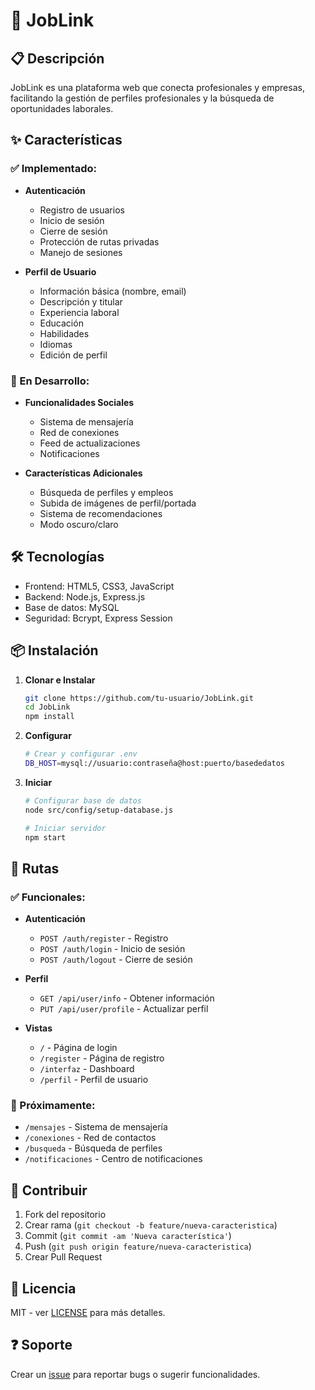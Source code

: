 # 🌟 JobLink

## 📋 Descripción
JobLink es una plataforma web que conecta profesionales y empresas, facilitando la gestión de perfiles profesionales y la búsqueda de oportunidades laborales.

## ✨ Características

### ✅ Implementado:
- **Autenticación**
  - Registro de usuarios
  - Inicio de sesión
  - Cierre de sesión
  - Protección de rutas privadas
  - Manejo de sesiones

- **Perfil de Usuario**
  - Información básica (nombre, email)
  - Descripción y titular
  - Experiencia laboral
  - Educación
  - Habilidades
  - Idiomas
  - Edición de perfil

### 🚧 En Desarrollo:
- **Funcionalidades Sociales**
  - Sistema de mensajería
  - Red de conexiones
  - Feed de actualizaciones
  - Notificaciones

- **Características Adicionales**
  - Búsqueda de perfiles y empleos
  - Subida de imágenes de perfil/portada
  - Sistema de recomendaciones
  - Modo oscuro/claro

## 🛠️ Tecnologías
- Frontend: HTML5, CSS3, JavaScript
- Backend: Node.js, Express.js
- Base de datos: MySQL
- Seguridad: Bcrypt, Express Session

## 📦 Instalación

1. **Clonar e Instalar**
   ```bash
   git clone https://github.com/tu-usuario/JobLink.git
   cd JobLink
   npm install
   ```

2. **Configurar**
   ```bash
   # Crear y configurar .env
   DB_HOST=mysql://usuario:contraseña@host:puerto/basededatos
   ```

3. **Iniciar**
   ```bash
   # Configurar base de datos
   node src/config/setup-database.js

   # Iniciar servidor
   npm start
   ```

## 📱 Rutas

### ✅ Funcionales:
- **Autenticación**
  - `POST /auth/register` - Registro
  - `POST /auth/login` - Inicio de sesión
  - `POST /auth/logout` - Cierre de sesión

- **Perfil**
  - `GET /api/user/info` - Obtener información
  - `PUT /api/user/profile` - Actualizar perfil

- **Vistas**
  - `/` - Página de login
  - `/register` - Página de registro
  - `/interfaz` - Dashboard
  - `/perfil` - Perfil de usuario

### 🚧 Próximamente:
- `/mensajes` - Sistema de mensajería
- `/conexiones` - Red de contactos
- `/busqueda` - Búsqueda de perfiles
- `/notificaciones` - Centro de notificaciones

## 🤝 Contribuir
1. Fork del repositorio
2. Crear rama (`git checkout -b feature/nueva-caracteristica`)
3. Commit (`git commit -am 'Nueva característica'`)
4. Push (`git push origin feature/nueva-caracteristica`)
5. Crear Pull Request

## 📄 Licencia
MIT - ver [LICENSE](LICENSE) para más detalles.

## ❓ Soporte
Crear un [issue](https://github.com/tu-usuario/JobLink/issues) para reportar bugs o sugerir funcionalidades.
